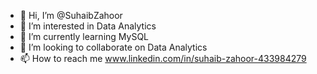 - 👋 Hi, I’m @SuhaibZahoor
- 👀 I’m interested in Data Analytics
- 🌱 I’m currently learning MySQL
- 💞️ I’m looking to collaborate on Data Analytics
- 📫 How to reach me www.linkedin.com/in/suhaib-zahoor-433984279

<!---
SuhaibZahoor/SuhaibZahoor is a ✨ special ✨ repository because its `README.md` (this file) appears on your GitHub profile.
You can click the Preview link to take a look at your changes.
--->
